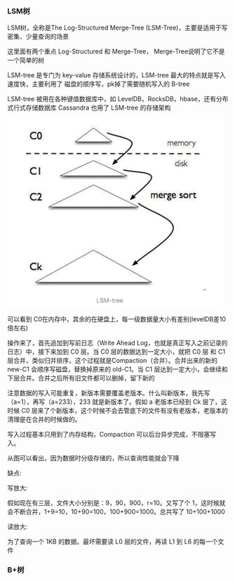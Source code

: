 ### LSM树

LSM树，全称是The Log-Structured Merge-Tree (LSM-Tree)，主要是适用于写密集、少量查询的场景

这里面有两个重点 Log-Structured 和 Merge-Tree， Merge-Tree说明了它不是一个简单的树

LSM-tree 是专门为 key-value 存储系统设计的，LSM-tree 最大的特点就是写入速度快，主要利用了
磁盘的顺序写，pk掉了需要随机写入的 B-tree

LSM-tree 被用在各种键值数据库中，如 LevelDB，RocksDB，hbase，还有分布式行式存储数据库 Cassandra
也用了 LSM-tree 的存储架构

![](image/markdown-img-paste-2021091116003982.png)

可以看到 C0在内存中，其余的在硬盘上，每一级数据量大小有差别(levelDB差10倍左右)

操作来了，首先追加到写前日志（Write Ahead Log，也就是真正写入之前记录的日志）中，接下来加到 C0 层。当 C0 层的数据达到一定大小，就把 C0 层 和 C1 层合并，类似归并排序，这个过程就是Compaction（合并）。合并出来的新的 new-C1 会顺序写磁盘，替换掉原来的 old-C1。当 C1 层达到一定大小，会继续和下层合并。合并之后所有旧文件都可以删掉，留下新的

注意数据的写入可能重复，新版本需要覆盖老版本。什么叫新版本，我先写（a=1），再写（a=233），233 就是新版本了。假如 a 老版本已经到 Ck 层了，这时候 C0 层来了个新版本，这个时候不会去管底下的文件有没有老版本，老版本的清理是在合并的时候做的。

写入过程基本只用到了内存结构，Compaction 可以后台异步完成，不阻塞写入。

从图可以看出，因为数据时分级存储的，所以查询性能就会下降

缺点:

写放大:

假如现在有三层，文件大小分别是：9，90，900，r=10。又写了个 1，这时候就会不断合并，1+9=10，10+90=100，100+900=1000。总共写了 10+100+1000

读放大:

为了查询一个 1KB 的数据。最坏需要读 L0 层的文件，再读 L1 到 L6 的每一个文件

### B+树

